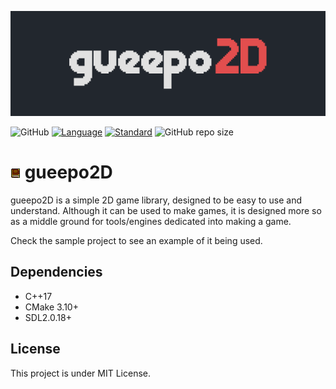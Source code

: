 ![gueepo2D](g2D.png)

![GitHub](https://img.shields.io/github/license/guilhermepo2/gueepo2D)
[![Language](https://img.shields.io/badge/language-C++-blue.svg)](https://isocpp.org/)
[![Standard](https://img.shields.io/badge/c%2B%2B-17-blue.svg)](https://en.wikipedia.org/wiki/C%2B%2B17)
![GitHub repo size](https://img.shields.io/github/repo-size/guilhermepo2/gueepo2D)

# ![book](gbook.png) gueepo2D

gueepo2D is a simple 2D game library, designed to be easy to use and understand. Although it can be used to make games, it is designed more so as a middle ground for tools/engines dedicated into making a game.

Check the sample project to see an example of it being used.

## Dependencies
- C++17
- CMake 3.10+
- SDL2.0.18+

## License
This project is under MIT License.